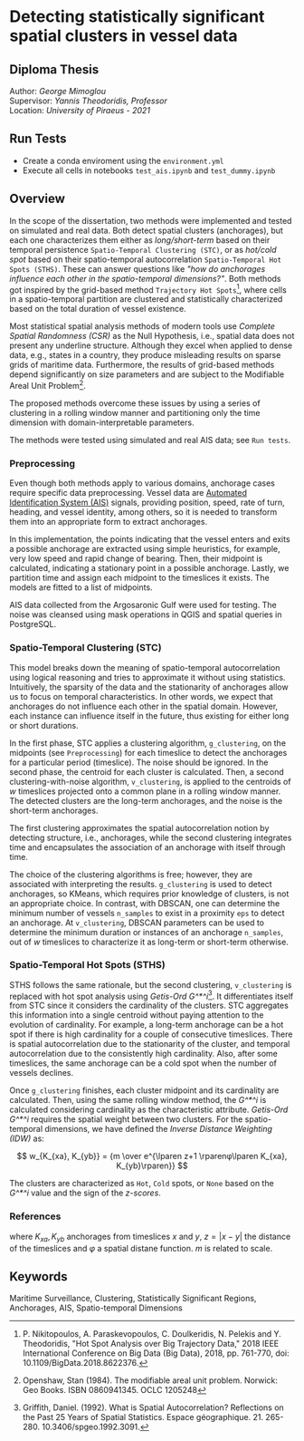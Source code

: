 # Detecting statistically significant spatial clusters in vessel data

## Diploma Thesis

Author: *George Mimoglou*  
Supervisor: *Yannis Theodoridis, Professor*  
Location: *University of Piraeus - 2021*

## Run Tests

- Create a conda enviroment using the `environment.yml`
- Execute all cells in notebooks `test_ais.ipynb` and `test_dummy.ipynb`

## Overview

In the scope of the dissertation, two methods were implemented and tested on simulated and real data. Both detect spatial clusters (anchorages), but each one characterizes them either as *long/short-term* based on their temporal persistence `Spatio-Temporal Clustering (STC)`, or as *hot/cold spot* based on their spatio-temporal autocorrelation `Spatio-Temporal Hot Spots (STHS)`. These can answer questions like *"how do anchorages influence each other in the spatio-temporal dimensions?"*. Both methods got inspired by the grid-based method `Trajectory Hot Spots`[^1], where cells in a spatio-temporal partition are clustered and statistically characterized based on the total duration of vessel existence.

Most statistical spatial analysis methods of modern tools use *Complete Spatial Randomness (CSR)* as the Null Hypothesis, i.e., spatial data does not present any underline structure. Although they excel when applied to dense data, e.g., states in a country, they produce misleading results on sparse grids of maritime data. Furthermore, the results of grid-based methods depend significantly on size parameters and are subject to the Modifiable Areal Unit Problem[^2].

The proposed methods overcome these issues by using a series of clustering in a rolling window manner and partitioning only the time dimension with domain-interpretable parameters.

The methods were tested using simulated and real AIS data; see `Run tests`.

### Preprocessing

Even though both methods apply to various domains, anchorage cases require specific data preprocessing. Vessel data are [Automated Identification System (AIS)](https://www.imo.org/en/OurWork/Safety/Pages/AIS.aspx) signals, providing position, speed, rate of turn, heading, and vessel identity, among others, so it is needed to transform them into an appropriate form to extract anchorages.

In this implementation, the points indicating that the vessel enters and exits a possible anchorage are extracted using simple heuristics, for example, very low speed and rapid change of bearing. Then, their midpoint is calculated, indicating a stationary point in a possible anchorage. Lastly, we partition time and assign each midpoint to the timeslices it exists. The models are fitted to a list of midpoints.

AIS data collected from the Argosaronic Gulf were used for testing. The noise was cleansed using mask operations in QGIS and spatial queries in PostgreSQL.

### Spatio-Temporal Clustering (STC)

This model breaks down the meaning of spatio-temporal autocorrelation using logical reasoning and tries to approximate it without using statistics. Intuitively, the sparsity of the data and the stationarity of anchorages allow us to focus on temporal characteristics. In other words, we expect that anchorages do not influence each other in the spatial domain. However, each instance can influence itself in the future, thus existing for either long or short durations.

In the first phase, STC applies a clustering algorithm, `g_clustering`, on the midpoints (see `Preprocessing`) for each timeslice to detect the anchorages for a particular period (timeslice). The noise should be ignored. In the second phase, the centroid for each cluster is calculated. Then, a second clustering-with-noise algorithm, `v_clustering`, is applied to the centroids of $w$ timeslices projected onto a common plane in a rolling window manner. The detected clusters are the long-term anchorages, and the noise is the short-term anchorages.

The first clustering approximates the spatial autocorrelation notion by detecting structure, i.e., anchorages, while the second clustering integrates time and encapsulates the association of an anchorage with itself through time.

The choice of the clustering algorithms is free; however, they are associated with interpreting the results. `g_clustering` is used to detect anchorages, so KMeans, which requires prior knowledge of clusters, is not an appropriate choice. In contrast, with DBSCAN, one can determine the minimum number of vessels `n_samples` to exist in a proximity `eps` to detect an anchorage. At `v_clustering`, DBSCAN parameters can be used to determine the minimum duration or instances of an anchorage  `n_samples`, out of $w$ timeslices to characterize it as long-term or short-term otherwise.

### Spatio-Temporal Hot Spots (STHS)

STHS follows the same rationale, but the second clustering, `v_clustering` is replaced with hot spot analysis using *Getis-Ord G^\*^i*[^3]. It differentiates itself from STC since it considers the cardinality of the clusters. STC aggregates this information into a single centroid without paying attention to the evolution of cardinality. For example, a long-term anchorage can be a hot spot if there is high cardinality for a couple of consecutive timeslices. There is spatial autocorrelation due to the stationarity of the cluster, and temporal autocorrelation due to the consistently high cardinality. Also, after some timeslices, the same anchorage can be a cold spot when the number of vessels declines.

Once `g_clustering` finishes, each cluster midpoint and its cardinality are calculated. Then, using the same rolling window method, the *G^\*^i* is calculated considering cardinality as the characteristic attribute. *Getis-Ord G^\*^i* requires the spatial weight between two clusters. For the spatio-temporal dimensions, we have defined the *Inverse Distance Weighting (IDW)* as:

$$
w_{K_{xa}, K_{yb}} = {m \over e^{\lparen z+1 \rparenφ\lparen K_{xa}, K_{yb}\rparen}}
$$

The clusters are characterized as `Hot`, `Cold` spots, or `None` based on the *G^\*^i* value and the sign of the *z-scores*.

### References

where $K_{xa}, K_{yb}$ anchorages from timeslices $x$ and $y$, $z=\lvert x-y \rvert$ the distance of the timeslices and $φ$ a spatial distane function. $m$ is related to scale.

[^1]: P. Nikitopoulos, A. Paraskevopoulos, C. Doulkeridis, N. Pelekis and Y. Theodoridis, "Hot Spot Analysis over Big Trajectory Data," 2018 IEEE International Conference on Big Data (Big Data), 2018, pp. 761-770, doi: 10.1109/BigData.2018.8622376. 

[^2]: Openshaw, Stan (1984). The modifiable areal unit problem. Norwick: Geo Books. ISBN 0860941345. OCLC 1205248

[^3]: Griffith, Daniel. (1992). What is Spatial Autocorrelation? Reflections on the Past 25 Years of Spatial Statistics. Espace géographique. 21. 265-280. 10.3406/spgeo.1992.3091.

## Keywords

Maritime Surveillance, Clustering, Statistically Significant Regions, Anchorages, AIS, Spatio-temporal Dimensions
